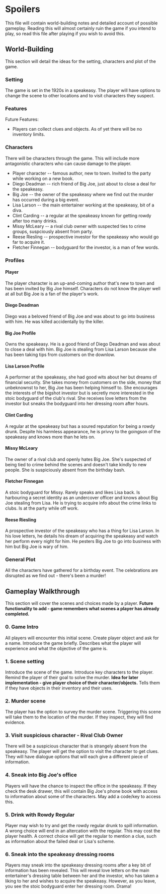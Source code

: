 # Spoilers
This file will contain world-building notes and detailed account of possible gameplay. Reading this will almost certainly ruin the game if you intend to play, so read this file after playing if you wish to avoid this.

## World-Building
This section will detail the ideas for the setting, characters and plot of the game.
### Setting
The game is set in the 1920s in a speakeasy. The player will have options to change the scene to other locations and to visit characters they suspect.
### Features
Future Features:
- Players can collect clues and objects. As of yet there will be no inventory limits.
### Characters
There will be characters through the game. This will include more antagonistic characters who can cause damage to the player.
- Player character -- famous author, new to town. Invited to the party while working on a new book.
- Diego Deadman -- rich friend of Big Joe, just about to close a deal for the speakeasy.
- Big Joe -- the owner of the speakeasy where we find out the murder has occurred during a big event.
- Lisa Larson -- the main entertainer working at the speakeasy, bit of a diva.
- Clint Carding -- a regular at the speakeasy known for getting rowdy after too many drinks.
- Missy McLeary -- a rival club owner with suspected ties to crime groups, suspciously absent from party.
- Reese Riesling -- prospective investor for the speakeasy who would go far to acquire it.
- Fletcher Finnegan -- bodyguard for the investor, is a man of few words.
### Profiles
#### Player
The player character is an up-and-coming author that's new to town and has been invited by Big Joe himself. Characters do not know the player well at all but Big Joe is a fan of the player's work.
#### Diego Deadman
Diego was a beloved friend of Big Joe and was about to go into business with him. He was killed accidentally by the killer. 
#### Big Joe Profile
Owns the speakeasy. He is a good friend of Diego Deadman and was about to close a deal with him. Big Joe is stealing from Lisa Larson because she has been taking tips from customers on the downlow. 
#### Lisa Larson Profile
A performer at the speakeasy, she had good wits about her but dreams of financial security. She takes money from customers on the side, money that unbeknownst to her, Big Joe has been helping himself to. She encourages the interests of the bigshot investor but is secretly more interested in the stoic bodyguard of the club's rival. She receives love letters from the investor but sneaks the bodyguard into her dressing room after hours.
#### Clint Carding
A regular at the speakeasy but has a soured reputation for being a rowdy drunk. Despite his harmless appearance, he is privvy to the goingson of the speakeasy and knows more than he lets on.
#### Missy McLeary
The owner of a rival club and openly hates Big Joe. She's suspected of being tied to crime behind the scenes and doesn't take kindly to new people. She is suspiciously absent from the birthday bash.
#### Fletcher Finnegan
A stoic bodyguard for Missy. Rarely speaks and likes Lisa back. Is harbouring a secret identity as an undercover officer and knows about Big Joe stealing from Lisa. He is trying to acquire info about the crime links to clubs. Is at the party while off work.
#### Reese Riesling
A prospective investor of the speakeasy who has a thing for Lisa Larson. In his love letters, he details his dream of acquiring the speakeasy and watch her perform every night for him. He pesters Big Joe to go into business with him but Big Joe is wary of him.
### General Plot
All the characters have gathered for a birthday event. The celebrations are disrupted as we find out - there's been a murder! 

## Gameplay Walkthrough
This section will cover the scenes and choices made by a player.
**Future functionality to add - game remembers what scenes a player has already completed.**
### 0. Game Intro
All players will encounter this initial scene.
Create player object and ask for a name. Introduce the game briefly. Describes what the player will experience and what the objective of the game is. 
### 1. Scene setting
Introduce the scene of the game. Introduce key characters to the player. Remind the player of their goal to solve the murder.
**Idea for later implementation - give player choice of their character/objects.**
Tells them if they have objects in their inventory and their uses. 
### 2. Murder scene
The player has the option to survey the murder scene. Triggering this scene will take them to the location of the murder. If they inspect, they will find evidence. 
### 3. Visit suspicious character - Rival Club Owner
There will be a suspicious character that is strangely absent from the speakeasy. The player will get the option to visit the character to get clues. They will have dialogue options that will each give a different piece of information.
### 4. Sneak into Big Joe's office
Players will have the chance to inspect the office in the speakeasy. If they check the desk drawer, this will contain Big Joe's phone book with access to information about some of the characters. May add a code/key to access this. 
### 5. Drink with Rowdy Regular
Player may wish to try and get the rowdy regular drunk to spill information. A wrong choice will end in an altercation with the regular. This may cost the player health. A correct choice will get the regular to mention a clue, such as information about the failed deal or Lisa's scheme.
### 6. Sneak into the speakeasy dressing rooms
Players may sneak into the speakeasy dressing rooms after a key bit of information has been revealed. This will reveal love letters on the main entertainer's dressing table between her and the investor, who has taken a liking to her and wishes to acquire the speakeasy. However, as you leave, you see the stoic bodyguard enter her dressing room. Drama!